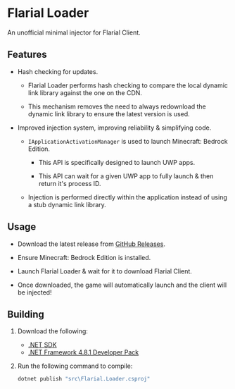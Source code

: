 # Flarial Loader
An unofficial minimal injector for Flarial Client.

## Features

- Hash checking for updates.
  
  - Flarial Loader performs hash checking to compare the local dynamic link library against the one on the CDN.

  - This mechanism removes the need to always redownload the dynamic link library to ensure the latest version is used. 

- Improved injection system, improving reliability & simplifying code.

  - `IApplicationActivationManager` is used to launch Minecraft: Bedrock Edition.
     
     - This API is specifically designed to launch UWP apps.

     - This API can wait for a given UWP app to fully launch & then return it's process ID.

  - Injection is performed directly within the application instead of using a stub dynamic link library.

## Usage

- Download the latest release from [GitHub Releases](https://github.com/Aetopia/Flarial.Loader/releases/latest).

- Ensure Minecraft: Bedrock Edition is installed.

- Launch Flarial Loader & wait for it to download Flarial Client.

- Once downloaded, the game will automatically launch and the client will be injected!

## Building
1. Download the following:
    - [.NET SDK](https://dotnet.microsoft.com/en-us/download)
    - [.NET Framework 4.8.1 Developer Pack](https://dotnet.microsoft.com/en-us/download/dotnet-framework/thank-you/net481-developer-pack-offline-installer)

2. Run the following command to compile:

    ```cmd
    dotnet publish "src\Flarial.Loader.csproj"
    ```